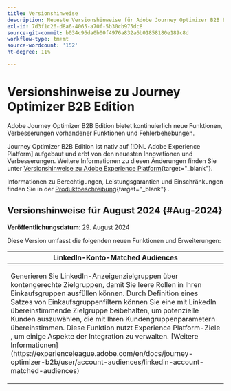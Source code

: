 ```yaml
---
title: Versionshinweise
description: Neueste Versionshinweise für Adobe Journey Optimizer B2B Edition
exl-id: 7d3f1c26-d8a6-4065-a70f-5b30cb975dc8
source-git-commit: b034c96da0b00f4976a832a6b01858180e189c8d
workflow-type: tm+mt
source-wordcount: '152'
ht-degree: 11%

---
```


# Versionshinweise zu Journey Optimizer B2B Edition

Adobe Journey Optimizer B2B Edition bietet kontinuierlich neue Funktionen, Verbesserungen vorhandener Funktionen und Fehlerbehebungen.

Journey Optimizer B2B Edition ist nativ auf [!DNL Adobe Experience Platform] aufgebaut und erbt von den neuesten Innovationen und Verbesserungen. Weitere Informationen zu diesen Änderungen finden Sie unter [Versionshinweise zu Adobe Experience Platform](https://experienceleague.adobe.com/de/docs/experience-platform/release-notes/latest){target="_blank"}.

Informationen zu Berechtigungen, Leistungsgarantien und Einschränkungen finden Sie in der [Produktbeschreibung](https://helpx.adobe.com/legal/product-descriptions/adobe-journey-optimizer-b2b.html){target="_blank"} .

## Versionshinweise für August 2024 {#Aug-2024}

**Veröffentlichungsdatum**: 29. August 2024

Diese Version umfasst die folgenden neuen Funktionen und Erweiterungen:

<table>
<thead>
<tr>
<th><strong>LinkedIn-Konto-Matched Audiences</strong><br/></th>
</tr>
</thead>
<tbody>
<tr>
<td>
<p>Generieren Sie LinkedIn-Anzeigenzielgruppen über kontengerechte Zielgruppen, damit Sie leere Rollen in Ihren Einkaufsgruppen ausfüllen können. Durch Definition eines Satzes von Einkaufsgruppenfiltern können Sie eine mit LinkedIn übereinstimmende Zielgruppe beibehalten, um potenzielle Kunden auszuwählen, die mit Ihren Kundengruppenparametern übereinstimmen. Diese Funktion nutzt Experience Platform-Ziele , um einige Aspekte der Integration zu verwalten. [Weitere Informationen](https://experienceleague.adobe.com/en/docs/journey-optimizer-b2b/user/account-audiences/linkedin-account-matched-audiences)</p>
</td>
</tr>
</tbody>
</table>

